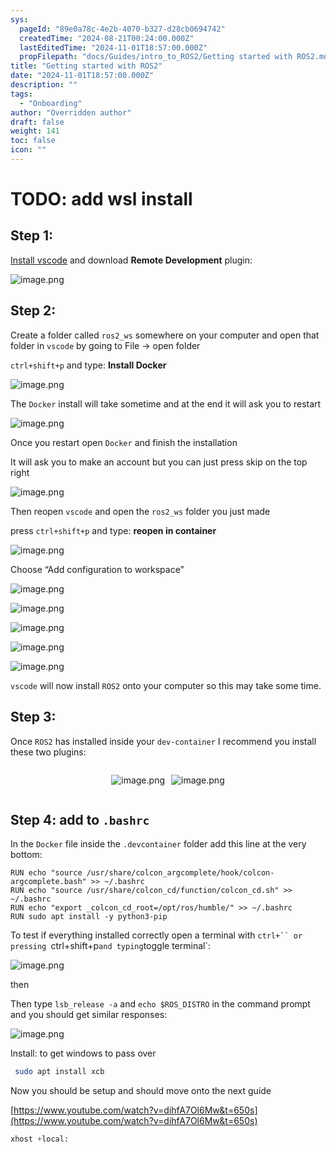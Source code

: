 ```yaml
---
sys:
  pageId: "89e0a78c-4e2b-4070-b327-d28cb0694742"
  createdTime: "2024-08-21T00:24:00.000Z"
  lastEditedTime: "2024-11-01T18:57:00.000Z"
  propFilepath: "docs/Guides/intro_to_ROS2/Getting started with ROS2.md"
title: "Getting started with ROS2"
date: "2024-11-01T18:57:00.000Z"
description: ""
tags:
  - "Onboarding"
author: "Overridden author"
draft: false
weight: 141
toc: false
icon: ""
---
```


# TODO: add wsl install

## Step 1:

[Install vscode](https://code.visualstudio.com/download) and download **Remote Development** plugin:

![image.png](https://prod-files-secure.s3.us-west-2.amazonaws.com/d518164a-d88e-44d1-a4ee-3adb3bd8bce0/efb52993-1881-4a40-b95e-6f020334f022/image.png?X-Amz-Algorithm=AWS4-HMAC-SHA256&X-Amz-Content-Sha256=UNSIGNED-PAYLOAD&X-Amz-Credential=ASIAZI2LB46664VALEEL%2F20250412%2Fus-west-2%2Fs3%2Faws4_request&X-Amz-Date=20250412T170256Z&X-Amz-Expires=3600&X-Amz-Security-Token=IQoJb3JpZ2luX2VjEF8aCXVzLXdlc3QtMiJHMEUCICio6ISe2M1BK%2B3SUgCUbJVU%2FHUCBAS4vDSning3%2B5aXAiEAlGj%2BkVWDHuKWwOOKrYJE9cFa01nZQw0%2FRlbPQA%2Bd%2BR0qiAQI2P%2F%2F%2F%2F%2F%2F%2F%2F%2F%2FARAAGgw2Mzc0MjMxODM4MDUiDCcfC0exjCWT8iXcmCrcA%2BNsvDHC6uF1o2nm98MlP6rQfu4SmOSRznfFbaExcehyT%2B6f5NxwBJJ%2Bwz9weYyNxewob0nZJu0zXorNgQUOAzT1NRfbtwqY1Fxv1ffRbHt1CWB0TLd%2F3v%2FW1i1id8EI2%2B4%2BTz1RO4wtGDfx7l1JvFR7Lw%2FAbXlXIU5pQ8HZSYEIQ7x9jQ9Yk8v4wtZsYHhjQ7taaOIY%2Fi%2Fydx5qiQ9wDNKQciZd3JIT0L5Z%2FUTc0C4WN2k%2BN3%2FQPSXZexG3wWUtUzTWcG72bbL3KCXmVGslV1nhXKlle6ObJsUCfnGG5nN7MfFJ9DOTzHVEuZJbVh32jRfsyxT%2FrnN%2BmgIuD%2BA2CUmWdjFYoY9ImsQr6mKxLzUOSDpJ4WWdpfizh%2B2NjoH0v%2FhyW16CVXY1YOjp6pi%2BTAN7umq0tQ1OxZxxUciUWH%2FwBo6evh3ELj5d3%2FMnEL5skJP01GBoZICJIRoOVwy17%2F21u01Xd7GivuTvtakX4e%2BGQwOD2OKJDDq2yRR5C0TTDsKb8tXNouaotW%2FDqfw%2FnVEKhOljwjsrx8jQX6arhFRTfxXs%2BAYB22vYt4EeoStIOrwt0OLiwVOIR82SwTdU726vMg4GgVNTrH%2FJmo1A9pD7JQHq7mrkt4yZaypFMOz76b8GOqUBKQ%2BVzre7F9J%2F8Pxp4xYeax%2F%2FJLiwfH4AuoMc5AHE3nyKkj%2FkhYutw9aH9BwdxGHC7%2FVJqmrFX1VvHYFIhyUxSprT8T9dzf7tXyeQaHka7y9XEVV5dEtYViQFDVr8DBTGrrYoQggDZImJPQk0duA1lBg9ErKVqlJe3yUCRxpl1UlnucnkkHtRxK1EUGKlz%2B9rFqGShdmWso0EXtd661A2aKOxtOoH&X-Amz-Signature=9d2ecb248f9bb925c3dad25389345d95f0e6c88dffcda96db3a811eb062ba332&X-Amz-SignedHeaders=host&x-id=GetObject)

## Step 2:

Create a folder called `ros2_ws` somewhere on your computer and open that folder in `vscode` by going to File → open folder 

`ctrl+shift+p` and type: **Install Docker**

![image.png](https://prod-files-secure.s3.us-west-2.amazonaws.com/d518164a-d88e-44d1-a4ee-3adb3bd8bce0/2269dc0e-1cd5-47ff-bceb-c04ad9b2eab0/image.png?X-Amz-Algorithm=AWS4-HMAC-SHA256&X-Amz-Content-Sha256=UNSIGNED-PAYLOAD&X-Amz-Credential=ASIAZI2LB46664VALEEL%2F20250412%2Fus-west-2%2Fs3%2Faws4_request&X-Amz-Date=20250412T170256Z&X-Amz-Expires=3600&X-Amz-Security-Token=IQoJb3JpZ2luX2VjEF8aCXVzLXdlc3QtMiJHMEUCICio6ISe2M1BK%2B3SUgCUbJVU%2FHUCBAS4vDSning3%2B5aXAiEAlGj%2BkVWDHuKWwOOKrYJE9cFa01nZQw0%2FRlbPQA%2Bd%2BR0qiAQI2P%2F%2F%2F%2F%2F%2F%2F%2F%2F%2FARAAGgw2Mzc0MjMxODM4MDUiDCcfC0exjCWT8iXcmCrcA%2BNsvDHC6uF1o2nm98MlP6rQfu4SmOSRznfFbaExcehyT%2B6f5NxwBJJ%2Bwz9weYyNxewob0nZJu0zXorNgQUOAzT1NRfbtwqY1Fxv1ffRbHt1CWB0TLd%2F3v%2FW1i1id8EI2%2B4%2BTz1RO4wtGDfx7l1JvFR7Lw%2FAbXlXIU5pQ8HZSYEIQ7x9jQ9Yk8v4wtZsYHhjQ7taaOIY%2Fi%2Fydx5qiQ9wDNKQciZd3JIT0L5Z%2FUTc0C4WN2k%2BN3%2FQPSXZexG3wWUtUzTWcG72bbL3KCXmVGslV1nhXKlle6ObJsUCfnGG5nN7MfFJ9DOTzHVEuZJbVh32jRfsyxT%2FrnN%2BmgIuD%2BA2CUmWdjFYoY9ImsQr6mKxLzUOSDpJ4WWdpfizh%2B2NjoH0v%2FhyW16CVXY1YOjp6pi%2BTAN7umq0tQ1OxZxxUciUWH%2FwBo6evh3ELj5d3%2FMnEL5skJP01GBoZICJIRoOVwy17%2F21u01Xd7GivuTvtakX4e%2BGQwOD2OKJDDq2yRR5C0TTDsKb8tXNouaotW%2FDqfw%2FnVEKhOljwjsrx8jQX6arhFRTfxXs%2BAYB22vYt4EeoStIOrwt0OLiwVOIR82SwTdU726vMg4GgVNTrH%2FJmo1A9pD7JQHq7mrkt4yZaypFMOz76b8GOqUBKQ%2BVzre7F9J%2F8Pxp4xYeax%2F%2FJLiwfH4AuoMc5AHE3nyKkj%2FkhYutw9aH9BwdxGHC7%2FVJqmrFX1VvHYFIhyUxSprT8T9dzf7tXyeQaHka7y9XEVV5dEtYViQFDVr8DBTGrrYoQggDZImJPQk0duA1lBg9ErKVqlJe3yUCRxpl1UlnucnkkHtRxK1EUGKlz%2B9rFqGShdmWso0EXtd661A2aKOxtOoH&X-Amz-Signature=651c9bb44335b5be8fe3c1796125dc25429ffc27548040c18b4ffb0eb4fa5f02&X-Amz-SignedHeaders=host&x-id=GetObject)

The `Docker` install will take sometime and at the end it will ask you to restart

![image.png](https://prod-files-secure.s3.us-west-2.amazonaws.com/d518164a-d88e-44d1-a4ee-3adb3bd8bce0/ed233f78-be33-4b1f-b89c-9c346c0e961e/image.png?X-Amz-Algorithm=AWS4-HMAC-SHA256&X-Amz-Content-Sha256=UNSIGNED-PAYLOAD&X-Amz-Credential=ASIAZI2LB46664VALEEL%2F20250412%2Fus-west-2%2Fs3%2Faws4_request&X-Amz-Date=20250412T170256Z&X-Amz-Expires=3600&X-Amz-Security-Token=IQoJb3JpZ2luX2VjEF8aCXVzLXdlc3QtMiJHMEUCICio6ISe2M1BK%2B3SUgCUbJVU%2FHUCBAS4vDSning3%2B5aXAiEAlGj%2BkVWDHuKWwOOKrYJE9cFa01nZQw0%2FRlbPQA%2Bd%2BR0qiAQI2P%2F%2F%2F%2F%2F%2F%2F%2F%2F%2FARAAGgw2Mzc0MjMxODM4MDUiDCcfC0exjCWT8iXcmCrcA%2BNsvDHC6uF1o2nm98MlP6rQfu4SmOSRznfFbaExcehyT%2B6f5NxwBJJ%2Bwz9weYyNxewob0nZJu0zXorNgQUOAzT1NRfbtwqY1Fxv1ffRbHt1CWB0TLd%2F3v%2FW1i1id8EI2%2B4%2BTz1RO4wtGDfx7l1JvFR7Lw%2FAbXlXIU5pQ8HZSYEIQ7x9jQ9Yk8v4wtZsYHhjQ7taaOIY%2Fi%2Fydx5qiQ9wDNKQciZd3JIT0L5Z%2FUTc0C4WN2k%2BN3%2FQPSXZexG3wWUtUzTWcG72bbL3KCXmVGslV1nhXKlle6ObJsUCfnGG5nN7MfFJ9DOTzHVEuZJbVh32jRfsyxT%2FrnN%2BmgIuD%2BA2CUmWdjFYoY9ImsQr6mKxLzUOSDpJ4WWdpfizh%2B2NjoH0v%2FhyW16CVXY1YOjp6pi%2BTAN7umq0tQ1OxZxxUciUWH%2FwBo6evh3ELj5d3%2FMnEL5skJP01GBoZICJIRoOVwy17%2F21u01Xd7GivuTvtakX4e%2BGQwOD2OKJDDq2yRR5C0TTDsKb8tXNouaotW%2FDqfw%2FnVEKhOljwjsrx8jQX6arhFRTfxXs%2BAYB22vYt4EeoStIOrwt0OLiwVOIR82SwTdU726vMg4GgVNTrH%2FJmo1A9pD7JQHq7mrkt4yZaypFMOz76b8GOqUBKQ%2BVzre7F9J%2F8Pxp4xYeax%2F%2FJLiwfH4AuoMc5AHE3nyKkj%2FkhYutw9aH9BwdxGHC7%2FVJqmrFX1VvHYFIhyUxSprT8T9dzf7tXyeQaHka7y9XEVV5dEtYViQFDVr8DBTGrrYoQggDZImJPQk0duA1lBg9ErKVqlJe3yUCRxpl1UlnucnkkHtRxK1EUGKlz%2B9rFqGShdmWso0EXtd661A2aKOxtOoH&X-Amz-Signature=8d9aede90c95fa3486cad906c02acb7d8ff6aab7258ca2fa373cdce105c34f8c&X-Amz-SignedHeaders=host&x-id=GetObject)

Once you restart open `Docker` and finish the installation

It will ask you to make an account but you can just press skip on the top right

![image.png](https://prod-files-secure.s3.us-west-2.amazonaws.com/d518164a-d88e-44d1-a4ee-3adb3bd8bce0/21010ad9-1659-4fd9-9f59-9932a09b2a3d/image.png?X-Amz-Algorithm=AWS4-HMAC-SHA256&X-Amz-Content-Sha256=UNSIGNED-PAYLOAD&X-Amz-Credential=ASIAZI2LB46664VALEEL%2F20250412%2Fus-west-2%2Fs3%2Faws4_request&X-Amz-Date=20250412T170256Z&X-Amz-Expires=3600&X-Amz-Security-Token=IQoJb3JpZ2luX2VjEF8aCXVzLXdlc3QtMiJHMEUCICio6ISe2M1BK%2B3SUgCUbJVU%2FHUCBAS4vDSning3%2B5aXAiEAlGj%2BkVWDHuKWwOOKrYJE9cFa01nZQw0%2FRlbPQA%2Bd%2BR0qiAQI2P%2F%2F%2F%2F%2F%2F%2F%2F%2F%2FARAAGgw2Mzc0MjMxODM4MDUiDCcfC0exjCWT8iXcmCrcA%2BNsvDHC6uF1o2nm98MlP6rQfu4SmOSRznfFbaExcehyT%2B6f5NxwBJJ%2Bwz9weYyNxewob0nZJu0zXorNgQUOAzT1NRfbtwqY1Fxv1ffRbHt1CWB0TLd%2F3v%2FW1i1id8EI2%2B4%2BTz1RO4wtGDfx7l1JvFR7Lw%2FAbXlXIU5pQ8HZSYEIQ7x9jQ9Yk8v4wtZsYHhjQ7taaOIY%2Fi%2Fydx5qiQ9wDNKQciZd3JIT0L5Z%2FUTc0C4WN2k%2BN3%2FQPSXZexG3wWUtUzTWcG72bbL3KCXmVGslV1nhXKlle6ObJsUCfnGG5nN7MfFJ9DOTzHVEuZJbVh32jRfsyxT%2FrnN%2BmgIuD%2BA2CUmWdjFYoY9ImsQr6mKxLzUOSDpJ4WWdpfizh%2B2NjoH0v%2FhyW16CVXY1YOjp6pi%2BTAN7umq0tQ1OxZxxUciUWH%2FwBo6evh3ELj5d3%2FMnEL5skJP01GBoZICJIRoOVwy17%2F21u01Xd7GivuTvtakX4e%2BGQwOD2OKJDDq2yRR5C0TTDsKb8tXNouaotW%2FDqfw%2FnVEKhOljwjsrx8jQX6arhFRTfxXs%2BAYB22vYt4EeoStIOrwt0OLiwVOIR82SwTdU726vMg4GgVNTrH%2FJmo1A9pD7JQHq7mrkt4yZaypFMOz76b8GOqUBKQ%2BVzre7F9J%2F8Pxp4xYeax%2F%2FJLiwfH4AuoMc5AHE3nyKkj%2FkhYutw9aH9BwdxGHC7%2FVJqmrFX1VvHYFIhyUxSprT8T9dzf7tXyeQaHka7y9XEVV5dEtYViQFDVr8DBTGrrYoQggDZImJPQk0duA1lBg9ErKVqlJe3yUCRxpl1UlnucnkkHtRxK1EUGKlz%2B9rFqGShdmWso0EXtd661A2aKOxtOoH&X-Amz-Signature=3d4b507782fbfa993d6e9ff047023f130319192e25096db92f376ece399b1716&X-Amz-SignedHeaders=host&x-id=GetObject)

Then reopen `vscode` and open the `ros2_ws` folder you just made

press `ctrl+shift+p` and type: **reopen in container**

![image.png](https://prod-files-secure.s3.us-west-2.amazonaws.com/d518164a-d88e-44d1-a4ee-3adb3bd8bce0/4e93b8c2-41ad-488c-8095-c74205196118/image.png?X-Amz-Algorithm=AWS4-HMAC-SHA256&X-Amz-Content-Sha256=UNSIGNED-PAYLOAD&X-Amz-Credential=ASIAZI2LB46664VALEEL%2F20250412%2Fus-west-2%2Fs3%2Faws4_request&X-Amz-Date=20250412T170256Z&X-Amz-Expires=3600&X-Amz-Security-Token=IQoJb3JpZ2luX2VjEF8aCXVzLXdlc3QtMiJHMEUCICio6ISe2M1BK%2B3SUgCUbJVU%2FHUCBAS4vDSning3%2B5aXAiEAlGj%2BkVWDHuKWwOOKrYJE9cFa01nZQw0%2FRlbPQA%2Bd%2BR0qiAQI2P%2F%2F%2F%2F%2F%2F%2F%2F%2F%2FARAAGgw2Mzc0MjMxODM4MDUiDCcfC0exjCWT8iXcmCrcA%2BNsvDHC6uF1o2nm98MlP6rQfu4SmOSRznfFbaExcehyT%2B6f5NxwBJJ%2Bwz9weYyNxewob0nZJu0zXorNgQUOAzT1NRfbtwqY1Fxv1ffRbHt1CWB0TLd%2F3v%2FW1i1id8EI2%2B4%2BTz1RO4wtGDfx7l1JvFR7Lw%2FAbXlXIU5pQ8HZSYEIQ7x9jQ9Yk8v4wtZsYHhjQ7taaOIY%2Fi%2Fydx5qiQ9wDNKQciZd3JIT0L5Z%2FUTc0C4WN2k%2BN3%2FQPSXZexG3wWUtUzTWcG72bbL3KCXmVGslV1nhXKlle6ObJsUCfnGG5nN7MfFJ9DOTzHVEuZJbVh32jRfsyxT%2FrnN%2BmgIuD%2BA2CUmWdjFYoY9ImsQr6mKxLzUOSDpJ4WWdpfizh%2B2NjoH0v%2FhyW16CVXY1YOjp6pi%2BTAN7umq0tQ1OxZxxUciUWH%2FwBo6evh3ELj5d3%2FMnEL5skJP01GBoZICJIRoOVwy17%2F21u01Xd7GivuTvtakX4e%2BGQwOD2OKJDDq2yRR5C0TTDsKb8tXNouaotW%2FDqfw%2FnVEKhOljwjsrx8jQX6arhFRTfxXs%2BAYB22vYt4EeoStIOrwt0OLiwVOIR82SwTdU726vMg4GgVNTrH%2FJmo1A9pD7JQHq7mrkt4yZaypFMOz76b8GOqUBKQ%2BVzre7F9J%2F8Pxp4xYeax%2F%2FJLiwfH4AuoMc5AHE3nyKkj%2FkhYutw9aH9BwdxGHC7%2FVJqmrFX1VvHYFIhyUxSprT8T9dzf7tXyeQaHka7y9XEVV5dEtYViQFDVr8DBTGrrYoQggDZImJPQk0duA1lBg9ErKVqlJe3yUCRxpl1UlnucnkkHtRxK1EUGKlz%2B9rFqGShdmWso0EXtd661A2aKOxtOoH&X-Amz-Signature=681b30ab80d404abf5371570f09cf047a51824504b215c364c9cca2de5f70f72&X-Amz-SignedHeaders=host&x-id=GetObject)

Choose “Add configuration to workspace”

![image.png](https://prod-files-secure.s3.us-west-2.amazonaws.com/d518164a-d88e-44d1-a4ee-3adb3bd8bce0/9560b282-5060-4989-ba37-97e7b2c22476/image.png?X-Amz-Algorithm=AWS4-HMAC-SHA256&X-Amz-Content-Sha256=UNSIGNED-PAYLOAD&X-Amz-Credential=ASIAZI2LB46664VALEEL%2F20250412%2Fus-west-2%2Fs3%2Faws4_request&X-Amz-Date=20250412T170256Z&X-Amz-Expires=3600&X-Amz-Security-Token=IQoJb3JpZ2luX2VjEF8aCXVzLXdlc3QtMiJHMEUCICio6ISe2M1BK%2B3SUgCUbJVU%2FHUCBAS4vDSning3%2B5aXAiEAlGj%2BkVWDHuKWwOOKrYJE9cFa01nZQw0%2FRlbPQA%2Bd%2BR0qiAQI2P%2F%2F%2F%2F%2F%2F%2F%2F%2F%2FARAAGgw2Mzc0MjMxODM4MDUiDCcfC0exjCWT8iXcmCrcA%2BNsvDHC6uF1o2nm98MlP6rQfu4SmOSRznfFbaExcehyT%2B6f5NxwBJJ%2Bwz9weYyNxewob0nZJu0zXorNgQUOAzT1NRfbtwqY1Fxv1ffRbHt1CWB0TLd%2F3v%2FW1i1id8EI2%2B4%2BTz1RO4wtGDfx7l1JvFR7Lw%2FAbXlXIU5pQ8HZSYEIQ7x9jQ9Yk8v4wtZsYHhjQ7taaOIY%2Fi%2Fydx5qiQ9wDNKQciZd3JIT0L5Z%2FUTc0C4WN2k%2BN3%2FQPSXZexG3wWUtUzTWcG72bbL3KCXmVGslV1nhXKlle6ObJsUCfnGG5nN7MfFJ9DOTzHVEuZJbVh32jRfsyxT%2FrnN%2BmgIuD%2BA2CUmWdjFYoY9ImsQr6mKxLzUOSDpJ4WWdpfizh%2B2NjoH0v%2FhyW16CVXY1YOjp6pi%2BTAN7umq0tQ1OxZxxUciUWH%2FwBo6evh3ELj5d3%2FMnEL5skJP01GBoZICJIRoOVwy17%2F21u01Xd7GivuTvtakX4e%2BGQwOD2OKJDDq2yRR5C0TTDsKb8tXNouaotW%2FDqfw%2FnVEKhOljwjsrx8jQX6arhFRTfxXs%2BAYB22vYt4EeoStIOrwt0OLiwVOIR82SwTdU726vMg4GgVNTrH%2FJmo1A9pD7JQHq7mrkt4yZaypFMOz76b8GOqUBKQ%2BVzre7F9J%2F8Pxp4xYeax%2F%2FJLiwfH4AuoMc5AHE3nyKkj%2FkhYutw9aH9BwdxGHC7%2FVJqmrFX1VvHYFIhyUxSprT8T9dzf7tXyeQaHka7y9XEVV5dEtYViQFDVr8DBTGrrYoQggDZImJPQk0duA1lBg9ErKVqlJe3yUCRxpl1UlnucnkkHtRxK1EUGKlz%2B9rFqGShdmWso0EXtd661A2aKOxtOoH&X-Amz-Signature=11b908ee663c35aca2d6d0d10d372e988a682c9b6c5ee48f80b9e88536f28dde&X-Amz-SignedHeaders=host&x-id=GetObject)

![image.png](https://prod-files-secure.s3.us-west-2.amazonaws.com/d518164a-d88e-44d1-a4ee-3adb3bd8bce0/2ee63f81-886b-48e8-a553-dc6e5eac99e4/image.png?X-Amz-Algorithm=AWS4-HMAC-SHA256&X-Amz-Content-Sha256=UNSIGNED-PAYLOAD&X-Amz-Credential=ASIAZI2LB46664VALEEL%2F20250412%2Fus-west-2%2Fs3%2Faws4_request&X-Amz-Date=20250412T170256Z&X-Amz-Expires=3600&X-Amz-Security-Token=IQoJb3JpZ2luX2VjEF8aCXVzLXdlc3QtMiJHMEUCICio6ISe2M1BK%2B3SUgCUbJVU%2FHUCBAS4vDSning3%2B5aXAiEAlGj%2BkVWDHuKWwOOKrYJE9cFa01nZQw0%2FRlbPQA%2Bd%2BR0qiAQI2P%2F%2F%2F%2F%2F%2F%2F%2F%2F%2FARAAGgw2Mzc0MjMxODM4MDUiDCcfC0exjCWT8iXcmCrcA%2BNsvDHC6uF1o2nm98MlP6rQfu4SmOSRznfFbaExcehyT%2B6f5NxwBJJ%2Bwz9weYyNxewob0nZJu0zXorNgQUOAzT1NRfbtwqY1Fxv1ffRbHt1CWB0TLd%2F3v%2FW1i1id8EI2%2B4%2BTz1RO4wtGDfx7l1JvFR7Lw%2FAbXlXIU5pQ8HZSYEIQ7x9jQ9Yk8v4wtZsYHhjQ7taaOIY%2Fi%2Fydx5qiQ9wDNKQciZd3JIT0L5Z%2FUTc0C4WN2k%2BN3%2FQPSXZexG3wWUtUzTWcG72bbL3KCXmVGslV1nhXKlle6ObJsUCfnGG5nN7MfFJ9DOTzHVEuZJbVh32jRfsyxT%2FrnN%2BmgIuD%2BA2CUmWdjFYoY9ImsQr6mKxLzUOSDpJ4WWdpfizh%2B2NjoH0v%2FhyW16CVXY1YOjp6pi%2BTAN7umq0tQ1OxZxxUciUWH%2FwBo6evh3ELj5d3%2FMnEL5skJP01GBoZICJIRoOVwy17%2F21u01Xd7GivuTvtakX4e%2BGQwOD2OKJDDq2yRR5C0TTDsKb8tXNouaotW%2FDqfw%2FnVEKhOljwjsrx8jQX6arhFRTfxXs%2BAYB22vYt4EeoStIOrwt0OLiwVOIR82SwTdU726vMg4GgVNTrH%2FJmo1A9pD7JQHq7mrkt4yZaypFMOz76b8GOqUBKQ%2BVzre7F9J%2F8Pxp4xYeax%2F%2FJLiwfH4AuoMc5AHE3nyKkj%2FkhYutw9aH9BwdxGHC7%2FVJqmrFX1VvHYFIhyUxSprT8T9dzf7tXyeQaHka7y9XEVV5dEtYViQFDVr8DBTGrrYoQggDZImJPQk0duA1lBg9ErKVqlJe3yUCRxpl1UlnucnkkHtRxK1EUGKlz%2B9rFqGShdmWso0EXtd661A2aKOxtOoH&X-Amz-Signature=635c14267ae873508f51b757a13eb87b64a1245d16369b885ecbbf5354f1e395&X-Amz-SignedHeaders=host&x-id=GetObject)

![image.png](https://prod-files-secure.s3.us-west-2.amazonaws.com/d518164a-d88e-44d1-a4ee-3adb3bd8bce0/ae1580b2-b048-407e-aed9-b584224a7a04/image.png?X-Amz-Algorithm=AWS4-HMAC-SHA256&X-Amz-Content-Sha256=UNSIGNED-PAYLOAD&X-Amz-Credential=ASIAZI2LB46664VALEEL%2F20250412%2Fus-west-2%2Fs3%2Faws4_request&X-Amz-Date=20250412T170256Z&X-Amz-Expires=3600&X-Amz-Security-Token=IQoJb3JpZ2luX2VjEF8aCXVzLXdlc3QtMiJHMEUCICio6ISe2M1BK%2B3SUgCUbJVU%2FHUCBAS4vDSning3%2B5aXAiEAlGj%2BkVWDHuKWwOOKrYJE9cFa01nZQw0%2FRlbPQA%2Bd%2BR0qiAQI2P%2F%2F%2F%2F%2F%2F%2F%2F%2F%2FARAAGgw2Mzc0MjMxODM4MDUiDCcfC0exjCWT8iXcmCrcA%2BNsvDHC6uF1o2nm98MlP6rQfu4SmOSRznfFbaExcehyT%2B6f5NxwBJJ%2Bwz9weYyNxewob0nZJu0zXorNgQUOAzT1NRfbtwqY1Fxv1ffRbHt1CWB0TLd%2F3v%2FW1i1id8EI2%2B4%2BTz1RO4wtGDfx7l1JvFR7Lw%2FAbXlXIU5pQ8HZSYEIQ7x9jQ9Yk8v4wtZsYHhjQ7taaOIY%2Fi%2Fydx5qiQ9wDNKQciZd3JIT0L5Z%2FUTc0C4WN2k%2BN3%2FQPSXZexG3wWUtUzTWcG72bbL3KCXmVGslV1nhXKlle6ObJsUCfnGG5nN7MfFJ9DOTzHVEuZJbVh32jRfsyxT%2FrnN%2BmgIuD%2BA2CUmWdjFYoY9ImsQr6mKxLzUOSDpJ4WWdpfizh%2B2NjoH0v%2FhyW16CVXY1YOjp6pi%2BTAN7umq0tQ1OxZxxUciUWH%2FwBo6evh3ELj5d3%2FMnEL5skJP01GBoZICJIRoOVwy17%2F21u01Xd7GivuTvtakX4e%2BGQwOD2OKJDDq2yRR5C0TTDsKb8tXNouaotW%2FDqfw%2FnVEKhOljwjsrx8jQX6arhFRTfxXs%2BAYB22vYt4EeoStIOrwt0OLiwVOIR82SwTdU726vMg4GgVNTrH%2FJmo1A9pD7JQHq7mrkt4yZaypFMOz76b8GOqUBKQ%2BVzre7F9J%2F8Pxp4xYeax%2F%2FJLiwfH4AuoMc5AHE3nyKkj%2FkhYutw9aH9BwdxGHC7%2FVJqmrFX1VvHYFIhyUxSprT8T9dzf7tXyeQaHka7y9XEVV5dEtYViQFDVr8DBTGrrYoQggDZImJPQk0duA1lBg9ErKVqlJe3yUCRxpl1UlnucnkkHtRxK1EUGKlz%2B9rFqGShdmWso0EXtd661A2aKOxtOoH&X-Amz-Signature=ff2f7bab4a266fec94bb037986f7bbbdebf8834d34449733fb71b99b5579e29d&X-Amz-SignedHeaders=host&x-id=GetObject)

![image.png](https://prod-files-secure.s3.us-west-2.amazonaws.com/d518164a-d88e-44d1-a4ee-3adb3bd8bce0/53255b28-f75e-430f-b9e3-c0ac8577e42b/image.png?X-Amz-Algorithm=AWS4-HMAC-SHA256&X-Amz-Content-Sha256=UNSIGNED-PAYLOAD&X-Amz-Credential=ASIAZI2LB46664VALEEL%2F20250412%2Fus-west-2%2Fs3%2Faws4_request&X-Amz-Date=20250412T170256Z&X-Amz-Expires=3600&X-Amz-Security-Token=IQoJb3JpZ2luX2VjEF8aCXVzLXdlc3QtMiJHMEUCICio6ISe2M1BK%2B3SUgCUbJVU%2FHUCBAS4vDSning3%2B5aXAiEAlGj%2BkVWDHuKWwOOKrYJE9cFa01nZQw0%2FRlbPQA%2Bd%2BR0qiAQI2P%2F%2F%2F%2F%2F%2F%2F%2F%2F%2FARAAGgw2Mzc0MjMxODM4MDUiDCcfC0exjCWT8iXcmCrcA%2BNsvDHC6uF1o2nm98MlP6rQfu4SmOSRznfFbaExcehyT%2B6f5NxwBJJ%2Bwz9weYyNxewob0nZJu0zXorNgQUOAzT1NRfbtwqY1Fxv1ffRbHt1CWB0TLd%2F3v%2FW1i1id8EI2%2B4%2BTz1RO4wtGDfx7l1JvFR7Lw%2FAbXlXIU5pQ8HZSYEIQ7x9jQ9Yk8v4wtZsYHhjQ7taaOIY%2Fi%2Fydx5qiQ9wDNKQciZd3JIT0L5Z%2FUTc0C4WN2k%2BN3%2FQPSXZexG3wWUtUzTWcG72bbL3KCXmVGslV1nhXKlle6ObJsUCfnGG5nN7MfFJ9DOTzHVEuZJbVh32jRfsyxT%2FrnN%2BmgIuD%2BA2CUmWdjFYoY9ImsQr6mKxLzUOSDpJ4WWdpfizh%2B2NjoH0v%2FhyW16CVXY1YOjp6pi%2BTAN7umq0tQ1OxZxxUciUWH%2FwBo6evh3ELj5d3%2FMnEL5skJP01GBoZICJIRoOVwy17%2F21u01Xd7GivuTvtakX4e%2BGQwOD2OKJDDq2yRR5C0TTDsKb8tXNouaotW%2FDqfw%2FnVEKhOljwjsrx8jQX6arhFRTfxXs%2BAYB22vYt4EeoStIOrwt0OLiwVOIR82SwTdU726vMg4GgVNTrH%2FJmo1A9pD7JQHq7mrkt4yZaypFMOz76b8GOqUBKQ%2BVzre7F9J%2F8Pxp4xYeax%2F%2FJLiwfH4AuoMc5AHE3nyKkj%2FkhYutw9aH9BwdxGHC7%2FVJqmrFX1VvHYFIhyUxSprT8T9dzf7tXyeQaHka7y9XEVV5dEtYViQFDVr8DBTGrrYoQggDZImJPQk0duA1lBg9ErKVqlJe3yUCRxpl1UlnucnkkHtRxK1EUGKlz%2B9rFqGShdmWso0EXtd661A2aKOxtOoH&X-Amz-Signature=e8ec35c5985326c9719834fa01e5497e6267b9c9c6a9774b0239f2d27a71702c&X-Amz-SignedHeaders=host&x-id=GetObject)

![image.png](https://prod-files-secure.s3.us-west-2.amazonaws.com/d518164a-d88e-44d1-a4ee-3adb3bd8bce0/7c562767-5af9-4ffb-97d1-327bcdf4ee00/image.png?X-Amz-Algorithm=AWS4-HMAC-SHA256&X-Amz-Content-Sha256=UNSIGNED-PAYLOAD&X-Amz-Credential=ASIAZI2LB46664VALEEL%2F20250412%2Fus-west-2%2Fs3%2Faws4_request&X-Amz-Date=20250412T170256Z&X-Amz-Expires=3600&X-Amz-Security-Token=IQoJb3JpZ2luX2VjEF8aCXVzLXdlc3QtMiJHMEUCICio6ISe2M1BK%2B3SUgCUbJVU%2FHUCBAS4vDSning3%2B5aXAiEAlGj%2BkVWDHuKWwOOKrYJE9cFa01nZQw0%2FRlbPQA%2Bd%2BR0qiAQI2P%2F%2F%2F%2F%2F%2F%2F%2F%2F%2FARAAGgw2Mzc0MjMxODM4MDUiDCcfC0exjCWT8iXcmCrcA%2BNsvDHC6uF1o2nm98MlP6rQfu4SmOSRznfFbaExcehyT%2B6f5NxwBJJ%2Bwz9weYyNxewob0nZJu0zXorNgQUOAzT1NRfbtwqY1Fxv1ffRbHt1CWB0TLd%2F3v%2FW1i1id8EI2%2B4%2BTz1RO4wtGDfx7l1JvFR7Lw%2FAbXlXIU5pQ8HZSYEIQ7x9jQ9Yk8v4wtZsYHhjQ7taaOIY%2Fi%2Fydx5qiQ9wDNKQciZd3JIT0L5Z%2FUTc0C4WN2k%2BN3%2FQPSXZexG3wWUtUzTWcG72bbL3KCXmVGslV1nhXKlle6ObJsUCfnGG5nN7MfFJ9DOTzHVEuZJbVh32jRfsyxT%2FrnN%2BmgIuD%2BA2CUmWdjFYoY9ImsQr6mKxLzUOSDpJ4WWdpfizh%2B2NjoH0v%2FhyW16CVXY1YOjp6pi%2BTAN7umq0tQ1OxZxxUciUWH%2FwBo6evh3ELj5d3%2FMnEL5skJP01GBoZICJIRoOVwy17%2F21u01Xd7GivuTvtakX4e%2BGQwOD2OKJDDq2yRR5C0TTDsKb8tXNouaotW%2FDqfw%2FnVEKhOljwjsrx8jQX6arhFRTfxXs%2BAYB22vYt4EeoStIOrwt0OLiwVOIR82SwTdU726vMg4GgVNTrH%2FJmo1A9pD7JQHq7mrkt4yZaypFMOz76b8GOqUBKQ%2BVzre7F9J%2F8Pxp4xYeax%2F%2FJLiwfH4AuoMc5AHE3nyKkj%2FkhYutw9aH9BwdxGHC7%2FVJqmrFX1VvHYFIhyUxSprT8T9dzf7tXyeQaHka7y9XEVV5dEtYViQFDVr8DBTGrrYoQggDZImJPQk0duA1lBg9ErKVqlJe3yUCRxpl1UlnucnkkHtRxK1EUGKlz%2B9rFqGShdmWso0EXtd661A2aKOxtOoH&X-Amz-Signature=29111194729c6f177938c5efb39db783d721c39ec6eca1c615bda4b7788abb07&X-Amz-SignedHeaders=host&x-id=GetObject)

`vscode` will now install `ROS2` onto your computer so this may take some time.

## Step 3:

Once `ROS2` has installed inside your `dev-container` I recommend you install these two plugins:

<div style="display: flex;flex-direction: row; column-gap:10px; max-width: 630px;justify-content: center;">
<div>

![image.png](https://prod-files-secure.s3.us-west-2.amazonaws.com/d518164a-d88e-44d1-a4ee-3adb3bd8bce0/3fc3d550-5a54-4ba1-ba6b-faa01cdb7369/image.png?X-Amz-Algorithm=AWS4-HMAC-SHA256&X-Amz-Content-Sha256=UNSIGNED-PAYLOAD&X-Amz-Credential=ASIAZI2LB466T3BCG7U7%2F20250412%2Fus-west-2%2Fs3%2Faws4_request&X-Amz-Date=20250412T170304Z&X-Amz-Expires=3600&X-Amz-Security-Token=IQoJb3JpZ2luX2VjEF8aCXVzLXdlc3QtMiJHMEUCIQC%2FztlzrsS9igOVgNeV8LxN0lzc5y9n3zv8VOGZ7uU8vAIgCqAS%2BWhQ%2Bm%2FHzZOqsfCnGIyhw8keLu2IJgtZjvV9S3kqiAQI2P%2F%2F%2F%2F%2F%2F%2F%2F%2F%2FARAAGgw2Mzc0MjMxODM4MDUiDFTMhHe1ldVEva3VryrcA9xInhlnKfOUbVMgux8BTrgxXNAogzzCSfDaU4YpSngb4mNVAKdynEYcnuTCjguNBT82n5AVp83J9BBd7uLGE3Y3dV4gTr5imlaBoMqHs4YliHx5g1WEHz2k8wS%2BNSPvUvPMXw0uIpJxsck1Oc35TIfuWs%2FHTYRxX6cHCWB7E1Tb5ioxslKRzxMHH8q1LjbnfYeMQgjVtswVdNujx0eq%2BkwkJi7Kk%2FzY9sEDcONcZy9m1RdgVnYjEAcdqKJ3rM%2FXOn5JwMrOqCAdinERNXmjJysb99QMBwWWEhlKYgQAT%2Fvh8UFgLG2DsExXApjlXoMn49APZzFpMvSPbDq68TozJd0NrlMYVJzqyS9Ai9BN9dMsdJVhjk9DcgfZ5a6mbx8CbjzTGGxIyOQBlehb0h3hfXX3AdyK5bfUT2AGkX4YM7IBgPsFpvrhuVFzPrZlE4Ar3VcoFTWtkIHDcnQLubyJPZv5rr1JtSzSA3g7U0skof5Z%2FJ0q4wAMGsTScOqQKRB9UqMO4%2BiG3apxbOBZvMvWxlVwWlUSajE4ieDFVsq4%2FqDFXvjEwrK8NV7GnswrK6fkOkWbbQ3%2BOdDyZO1EFoEM68eFKqwXa%2F5Cld%2FBlblWf9mRr1yx1OQhufTtlrYTMOf76b8GOqUBcsow0%2B5FkNfQkmRXyf%2FpiHFYo3i8H5rdBqZy%2BvKmjN3otdfajcNYahlNhpEHj398pTnJoyxPAthtn1ItCTkDGScUBSUvWe1ibZYd1lsG6bmjXfSOsAFPeOtyS9cXyOyvHvMTCnDzkZ8c8KmjqUvo1GZmwrV%2BBF12Hhf%2FGfP2PEfrC%2BSo2TMlwe4tgKQ7J7udXZ4%2FBtI7ul2bR1%2BIHwHZ0I5s41fc&X-Amz-Signature=3eed61d84aaa78476bbf3c3fd192b639126e01d591668b47c1bddb9f4dd9c5f9&X-Amz-SignedHeaders=host&x-id=GetObject)

</div>
<div>

![image.png](https://prod-files-secure.s3.us-west-2.amazonaws.com/d518164a-d88e-44d1-a4ee-3adb3bd8bce0/d994cc66-13c2-4093-a5a3-f84cf4601a82/image.png?X-Amz-Algorithm=AWS4-HMAC-SHA256&X-Amz-Content-Sha256=UNSIGNED-PAYLOAD&X-Amz-Credential=ASIAZI2LB466UYRX54KM%2F20250412%2Fus-west-2%2Fs3%2Faws4_request&X-Amz-Date=20250412T170308Z&X-Amz-Expires=3600&X-Amz-Security-Token=IQoJb3JpZ2luX2VjEF8aCXVzLXdlc3QtMiJGMEQCIE4Pr%2BVEjPwOq4s73PR9ZzIAV2z1p6iWTbF3IZIhvCZxAiBgKX7ZQnp2Q6%2FoxfJjXvKnrVYFo5GLrSmxGgnSiVO%2F2CqIBAjY%2F%2F%2F%2F%2F%2F%2F%2F%2F%2F8BEAAaDDYzNzQyMzE4MzgwNSIMvxGwXgad4bM0D9ZCKtwDUkbUoaf351%2BepiWQgDcnEjQGDulo8z%2FwpPmmP9hjJlDtwaUawoOfskWVxAuuq2lUdZ7KfPqEkzQJabNt9FVKE5LWBdgGk3rdcNxnyq4bTBGFV2e3XxUo%2FYgBXPwqXW0Y0a0LJCCrkL8yGW8KdSJ8t3P1jonAOUO71SVWsXvpG6P%2Br1yopQzVKpCWCs%2Bz%2BHRbr7hwlaTG2T5pZ5%2B4RHRHVYq%2BTXcuQI%2Fy3HtKVoGPfG3jzVmkkUCXCkLQajQGNS9mDxDIGNiHt2IIHoKDdkvuEZmAj%2BOWzA0GgZJc5JoRTUmLm4m%2FjCR4P%2BwuhCKNlmsjyi2J54GlKr4UIGIK%2FvbzvnK4kbYT5tHRzn2ZixU3dIZetW5I2Q6nFge9WwN%2Fge2UUI6rO5F5%2FIqF5unN9LciSUBjmyHW4RIWeGcdyIt9nTZ8LVY5%2BSOa25KmsAB9vWOkOT9SQsWA7WDBGy2SrqXkSO4o4AfBykPlFVLpNBFdXVOf%2Fy4Nr%2FV%2FUaASwGp%2BkkwFk1naAjNlI3MmBpXHD2NAqgNSHqqhGI8U29B1iCeqaoil8BEquII%2BmnNe2A4IzbqCh5qXvyZc5kfVDBFGWXd5C1oXWSiFoCagbm96xbx8oeAFgtpUpbAKxYoEGu8w5%2FrpvwY6pgGJsEQgI1vkn9NM%2FzAo9ldCeFhPKY%2B7eAKR8qbWcvsJ1JqbFgkylQexVdbUshuDTJ8yfgMX1%2Fv7DHp1yS0mAimL7oqt8PPvAhvRyzYEXq4fjwFVfxm8mCmb%2FcAV%2BPEfy8ZxiM7f%2BuPCYQ59gpwvX5TszBLBNbm0wIL1tdIqixdv%2BV%2BjWtIEnP3vnBPzn8mDPt4s0ci1QJ3zANUDxWBfTzEczXpM5LfM&X-Amz-Signature=448a3f8beb20b19ac4a399c68ca14a9b78541d3f85f32faa9556aee132645e65&X-Amz-SignedHeaders=host&x-id=GetObject)

</div>
</div>

## Step 4: add to `.bashrc`

In the `Docker` file inside the `.devcontainer` folder add this line at the very bottom: 

```docker
RUN echo "source /usr/share/colcon_argcomplete/hook/colcon-argcomplete.bash" >> ~/.bashrc
RUN echo "source /usr/share/colcon_cd/function/colcon_cd.sh" >> ~/.bashrc
RUN echo "export _colcon_cd_root=/opt/ros/humble/" >> ~/.bashrc
RUN sudo apt install -y python3-pip 
```

To test if everything installed correctly open a terminal with `ctrl+`` or pressing `ctrl+shift+p` and typing `toggle terminal`:

![image.png](https://prod-files-secure.s3.us-west-2.amazonaws.com/d518164a-d88e-44d1-a4ee-3adb3bd8bce0/6a4943d8-b04e-4c02-9a58-775f3384d1a5/image.png?X-Amz-Algorithm=AWS4-HMAC-SHA256&X-Amz-Content-Sha256=UNSIGNED-PAYLOAD&X-Amz-Credential=ASIAZI2LB46664VALEEL%2F20250412%2Fus-west-2%2Fs3%2Faws4_request&X-Amz-Date=20250412T170256Z&X-Amz-Expires=3600&X-Amz-Security-Token=IQoJb3JpZ2luX2VjEF8aCXVzLXdlc3QtMiJHMEUCICio6ISe2M1BK%2B3SUgCUbJVU%2FHUCBAS4vDSning3%2B5aXAiEAlGj%2BkVWDHuKWwOOKrYJE9cFa01nZQw0%2FRlbPQA%2Bd%2BR0qiAQI2P%2F%2F%2F%2F%2F%2F%2F%2F%2F%2FARAAGgw2Mzc0MjMxODM4MDUiDCcfC0exjCWT8iXcmCrcA%2BNsvDHC6uF1o2nm98MlP6rQfu4SmOSRznfFbaExcehyT%2B6f5NxwBJJ%2Bwz9weYyNxewob0nZJu0zXorNgQUOAzT1NRfbtwqY1Fxv1ffRbHt1CWB0TLd%2F3v%2FW1i1id8EI2%2B4%2BTz1RO4wtGDfx7l1JvFR7Lw%2FAbXlXIU5pQ8HZSYEIQ7x9jQ9Yk8v4wtZsYHhjQ7taaOIY%2Fi%2Fydx5qiQ9wDNKQciZd3JIT0L5Z%2FUTc0C4WN2k%2BN3%2FQPSXZexG3wWUtUzTWcG72bbL3KCXmVGslV1nhXKlle6ObJsUCfnGG5nN7MfFJ9DOTzHVEuZJbVh32jRfsyxT%2FrnN%2BmgIuD%2BA2CUmWdjFYoY9ImsQr6mKxLzUOSDpJ4WWdpfizh%2B2NjoH0v%2FhyW16CVXY1YOjp6pi%2BTAN7umq0tQ1OxZxxUciUWH%2FwBo6evh3ELj5d3%2FMnEL5skJP01GBoZICJIRoOVwy17%2F21u01Xd7GivuTvtakX4e%2BGQwOD2OKJDDq2yRR5C0TTDsKb8tXNouaotW%2FDqfw%2FnVEKhOljwjsrx8jQX6arhFRTfxXs%2BAYB22vYt4EeoStIOrwt0OLiwVOIR82SwTdU726vMg4GgVNTrH%2FJmo1A9pD7JQHq7mrkt4yZaypFMOz76b8GOqUBKQ%2BVzre7F9J%2F8Pxp4xYeax%2F%2FJLiwfH4AuoMc5AHE3nyKkj%2FkhYutw9aH9BwdxGHC7%2FVJqmrFX1VvHYFIhyUxSprT8T9dzf7tXyeQaHka7y9XEVV5dEtYViQFDVr8DBTGrrYoQggDZImJPQk0duA1lBg9ErKVqlJe3yUCRxpl1UlnucnkkHtRxK1EUGKlz%2B9rFqGShdmWso0EXtd661A2aKOxtOoH&X-Amz-Signature=c1c696d8a454b5103a92cb95c60af9ee613ee273ed8a692d709673f31fa99913&X-Amz-SignedHeaders=host&x-id=GetObject)

then 

Then type `lsb_release -a` and `echo $ROS_DISTRO` in the command prompt and you should get similar responses:

![image.png](https://prod-files-secure.s3.us-west-2.amazonaws.com/d518164a-d88e-44d1-a4ee-3adb3bd8bce0/3e635dec-a805-4e85-8b9e-d000e5b71a4e/image.png?X-Amz-Algorithm=AWS4-HMAC-SHA256&X-Amz-Content-Sha256=UNSIGNED-PAYLOAD&X-Amz-Credential=ASIAZI2LB46664VALEEL%2F20250412%2Fus-west-2%2Fs3%2Faws4_request&X-Amz-Date=20250412T170256Z&X-Amz-Expires=3600&X-Amz-Security-Token=IQoJb3JpZ2luX2VjEF8aCXVzLXdlc3QtMiJHMEUCICio6ISe2M1BK%2B3SUgCUbJVU%2FHUCBAS4vDSning3%2B5aXAiEAlGj%2BkVWDHuKWwOOKrYJE9cFa01nZQw0%2FRlbPQA%2Bd%2BR0qiAQI2P%2F%2F%2F%2F%2F%2F%2F%2F%2F%2FARAAGgw2Mzc0MjMxODM4MDUiDCcfC0exjCWT8iXcmCrcA%2BNsvDHC6uF1o2nm98MlP6rQfu4SmOSRznfFbaExcehyT%2B6f5NxwBJJ%2Bwz9weYyNxewob0nZJu0zXorNgQUOAzT1NRfbtwqY1Fxv1ffRbHt1CWB0TLd%2F3v%2FW1i1id8EI2%2B4%2BTz1RO4wtGDfx7l1JvFR7Lw%2FAbXlXIU5pQ8HZSYEIQ7x9jQ9Yk8v4wtZsYHhjQ7taaOIY%2Fi%2Fydx5qiQ9wDNKQciZd3JIT0L5Z%2FUTc0C4WN2k%2BN3%2FQPSXZexG3wWUtUzTWcG72bbL3KCXmVGslV1nhXKlle6ObJsUCfnGG5nN7MfFJ9DOTzHVEuZJbVh32jRfsyxT%2FrnN%2BmgIuD%2BA2CUmWdjFYoY9ImsQr6mKxLzUOSDpJ4WWdpfizh%2B2NjoH0v%2FhyW16CVXY1YOjp6pi%2BTAN7umq0tQ1OxZxxUciUWH%2FwBo6evh3ELj5d3%2FMnEL5skJP01GBoZICJIRoOVwy17%2F21u01Xd7GivuTvtakX4e%2BGQwOD2OKJDDq2yRR5C0TTDsKb8tXNouaotW%2FDqfw%2FnVEKhOljwjsrx8jQX6arhFRTfxXs%2BAYB22vYt4EeoStIOrwt0OLiwVOIR82SwTdU726vMg4GgVNTrH%2FJmo1A9pD7JQHq7mrkt4yZaypFMOz76b8GOqUBKQ%2BVzre7F9J%2F8Pxp4xYeax%2F%2FJLiwfH4AuoMc5AHE3nyKkj%2FkhYutw9aH9BwdxGHC7%2FVJqmrFX1VvHYFIhyUxSprT8T9dzf7tXyeQaHka7y9XEVV5dEtYViQFDVr8DBTGrrYoQggDZImJPQk0duA1lBg9ErKVqlJe3yUCRxpl1UlnucnkkHtRxK1EUGKlz%2B9rFqGShdmWso0EXtd661A2aKOxtOoH&X-Amz-Signature=820de7624a6e51c47688a61279b3d4c45ca808a022b58a7f9d7a8c57581bce08&X-Amz-SignedHeaders=host&x-id=GetObject)

Install:  to get windows to pass over

```bash
 sudo apt install xcb
```

Now you should be setup and should move onto the next guide 

[https://www.youtube.com/watch?v=dihfA7Ol6Mw&t=650s](https://www.youtube.com/watch?v=dihfA7Ol6Mw&t=650s)

```python
xhost +local:
```
